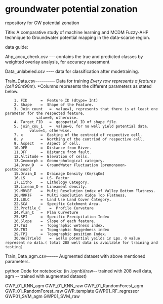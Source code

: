 # groundwater potential zonation
 repository for GW potential zonation

Title: A comparative study of machine learning and MCDM Fuzzy-AHP technique to Groundwater potential mapping in the data-scarce region.

data guide:

Ahp_accu_check.csv ---   contains the true and predicted classes by weighted overlay analysis, 		    for accuracy assesment.

Data_unlabeled.csv ---- data for classification after modetraining.

Train_Data.csv---------- Data for training
		*Every row represents a features (cell 90m*90m).
		*Columns represents the different parameters as stated below.
	
		1. FID  	=  Feature ID (dtype= Int)
		2. Shape	=  Shape of the Feature.
		3. Join_count	=  value=1, represents that there is at least one 					parameter for the respected feature.
			 	  value=0, otherwise.
		4. Target_FID   =  geospatial ID of shape file.
		5. join_cou_1	=  value=0, for no well yield potential data.
			   value=1, otherwise.
		7. x		=  Easting of the centroid of respective cell.
		8. y		=  Northing of the centriod of respective cell.
		9. Aspect	=  Aspect of cell.
		10.DFR		=  Distance from River.
		11.DFF		=  Distance from fault.
		12.Altitude	=  Elevation of cells.
		13.Geomorph	=  Geomorphological category.
		14.Draw_D	=  GroundWater Fluctuation (premonsoon-						postmonsoon)
		15.Drain_D	=  Drainage Density (Km/sqKm)
		16.LS		=  LS- Factor
		17.Litho	=  Lithology Category.
		18.Lineam_D	=  Lineament density.
		19.MRVBF	=  Multi Resolution index of Valley Bottom Flatness.
		20.MRRTF	=  Multi Resolution Ridge Top Flatness.
		21.LULC		=  Land Use Land Cover Category.
		22.SCA		=  Specific Catchment Area.
		23.Profile_C	=  Profile Curveture
		24.Plan_C	=  Plan Curveture
		25.SPI		=  Specific Precipitation Index
		26.Slope	=  Slope of each feature.
		27.TWI		=  Topographic wetness index.
		28.TRI		=  Topographic Ruggedness index
		29.TPI		=  Topographic position Index.
		30.WellYield	=  wells potential yeilds in Lps. 0 value represent no data.( total 208 well data is available for training and testing)


Train_Data_agm.csv------ Augmented dataset with above mentioned parameters.

python Code for notebooks: (in .ipynb)(raw-- trained with 208 well data, agm -- trained with augmented dataset)

GWP_01_KNN_agm
GWP_01_KNN_raw
GWP_01_RandomForest_agm
GWP_01_RandomForest_raw
GWP_template
GWP01_RF_regressor
GWP01_SVM_agm
GWP01_SVM_raw
